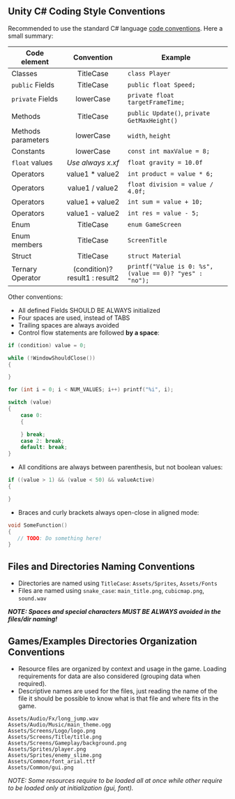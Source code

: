 ## Unity C# Coding Style Conventions

Recommended to use the standard C# language [code conventions](https://learn.microsoft.com/en-us/dotnet/csharp/fundamentals/coding-style/coding-conventions#style-guidelines). Here a small summary:

Code element | Convention | Example
--- | :---: | ---
Classes | TitleCase | `class Player`
`public` Fields | TitleCase | `public float Speed;`
`private` Fields | lowerCase | `private float targetFrameTime;`
Methods | TitleCase | `public Update()`, `private GetMaxHeight()`
Methods parameters | lowerCase | `width`, `height`
Constants | lowerCase | `const int maxValue = 8;`
`float` values | _Use always x.xf_ | `float gravity = 10.0f`
Operators | value1 * value2 | `int product = value * 6;`
Operators | value1 / value2 | `float division = value / 4.0f;`
Operators | value1 + value2 | `int sum = value + 10;`
Operators | value1 - value2 | `int res = value - 5;`
Enum | TitleCase | `enum GameScreen`
Enum members | TitleCase | `ScreenTitle`
Struct | TitleCase | `struct Material`
Ternary Operator | (condition)? result1 : result2 | `printf("Value is 0: %s", (value == 0)? "yes" : "no");`

Other conventions:
 - All defined Fields SHOULD BE ALWAYS initialized
 - Four spaces are used, instead of TABS
 - Trailing spaces are always avoided
 - Control flow statements are followed **by a space**:
```c
if (condition) value = 0;

while (!WindowShouldClose())
{

}

for (int i = 0; i < NUM_VALUES; i++) printf("%i", i);

switch (value)
{
    case 0:
    {

    } break;
    case 2: break;
    default: break;
}
```
 - All conditions are always between parenthesis, but not boolean values:
```c
if ((value > 1) && (value < 50) && valueActive)
{

}
```
 - Braces and curly brackets always open-close in aligned mode:
```c
void SomeFunction()
{
   // TODO: Do something here!
}
```

## Files and Directories Naming Conventions

  - Directories are named using `TitleCase`: `Assets/Sprites`, `Assets/Fonts`
  - Files are named using `snake_case`: `main_title.png`, `cubicmap.png`, `sound.wav`

**_NOTE: Spaces and special characters MUST BE ALWAYS avoided in the files/dir naming!_**

## Games/Examples Directories Organization Conventions

 - Resource files are organized by context and usage in the game. Loading requirements for data are also considered (grouping data when required).
 - Descriptive names are used for the files, just reading the name of the file it should be possible to know what is that file and where fits in the game.

```
Assets/Audio/Fx/long_jump.wav
Assets/Audio/Music/main_theme.ogg
Assets/Screens/Logo/logo.png
Assets/Screens/Title/title.png
Assets/Screens/Gameplay/background.png
Assets/Sprites/player.png
Assets/Sprites/enemy_slime.png
Assets/Common/font_arial.ttf
Assets/Common/gui.png
```
_NOTE: Some resources require to be loaded all at once while other require to be loaded only at initialization (gui, font)._
